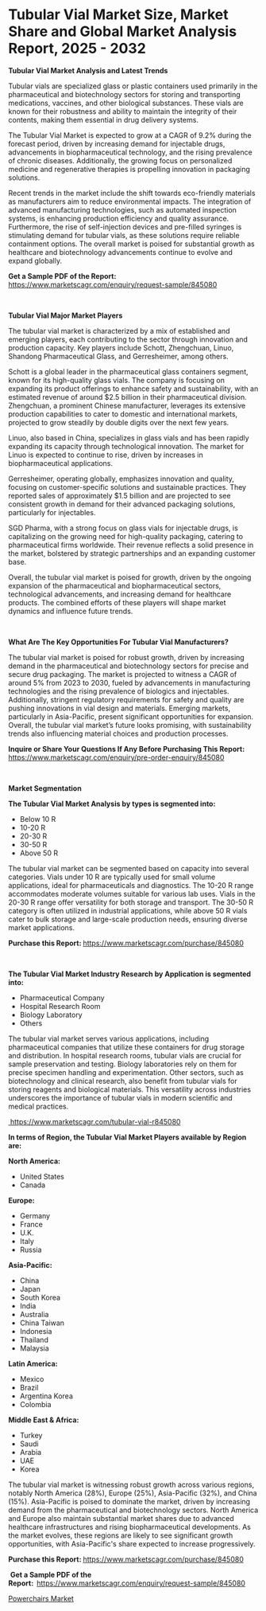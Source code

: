<p><h1>Tubular Vial Market Size, Market Share and Global Market Analysis Report, 2025 - 2032</h1></p><p><strong>Tubular Vial Market Analysis and Latest Trends</strong></p>
<p><p>Tubular vials are specialized glass or plastic containers used primarily in the pharmaceutical and biotechnology sectors for storing and transporting medications, vaccines, and other biological substances. These vials are known for their robustness and ability to maintain the integrity of their contents, making them essential in drug delivery systems.</p><p>The Tubular Vial Market is expected to grow at a CAGR of 9.2% during the forecast period, driven by increasing demand for injectable drugs, advancements in biopharmaceutical technology, and the rising prevalence of chronic diseases. Additionally, the growing focus on personalized medicine and regenerative therapies is propelling innovation in packaging solutions. </p><p>Recent trends in the market include the shift towards eco-friendly materials as manufacturers aim to reduce environmental impacts. The integration of advanced manufacturing technologies, such as automated inspection systems, is enhancing production efficiency and quality assurance. Furthermore, the rise of self-injection devices and pre-filled syringes is stimulating demand for tubular vials, as these solutions require reliable containment options. The overall market is poised for substantial growth as healthcare and biotechnology advancements continue to evolve and expand globally.</p></p>
<p><strong>Get a Sample PDF of the Report:&nbsp;</strong> <a href="https://www.marketscagr.com/enquiry/request-sample/845080?utm_campaign=2465&utm_medium=2&utm_source=Github&utm_content=ia&utm_term=04032025&utm_id=tubular-vial">https://www.marketscagr.com/enquiry/request-sample/845080</a></p>
<p>&nbsp;</p>
<p><strong>Tubular Vial Major Market Players</strong></p>
<p><p>The tubular vial market is characterized by a mix of established and emerging players, each contributing to the sector through innovation and production capacity. Key players include Schott, Zhengchuan, Linuo, Shandong Pharmaceutical Glass, and Gerresheimer, among others. </p><p>Schott is a global leader in the pharmaceutical glass containers segment, known for its high-quality glass vials. The company is focusing on expanding its product offerings to enhance safety and sustainability, with an estimated revenue of around $2.5 billion in their pharmaceutical division. Zhengchuan, a prominent Chinese manufacturer, leverages its extensive production capabilities to cater to domestic and international markets, projected to grow steadily by double digits over the next few years.</p><p>Linuo, also based in China, specializes in glass vials and has been rapidly expanding its capacity through technological innovation. The market for Linuo is expected to continue to rise, driven by increases in biopharmaceutical applications.</p><p>Gerresheimer, operating globally, emphasizes innovation and quality, focusing on customer-specific solutions and sustainable practices. They reported sales of approximately $1.5 billion and are projected to see consistent growth in demand for their advanced packaging solutions, particularly for injectables.</p><p>SGD Pharma, with a strong focus on glass vials for injectable drugs, is capitalizing on the growing need for high-quality packaging, catering to pharmaceutical firms worldwide. Their revenue reflects a solid presence in the market, bolstered by strategic partnerships and an expanding customer base.</p><p>Overall, the tubular vial market is poised for growth, driven by the ongoing expansion of the pharmaceutical and biopharmaceutical sectors, technological advancements, and increasing demand for healthcare products. The combined efforts of these players will shape market dynamics and influence future trends.</p></p>
<p>&nbsp;</p>
<p><strong>What Are The Key Opportunities For Tubular Vial Manufacturers?</strong></p>
<p><p>The tubular vial market is poised for robust growth, driven by increasing demand in the pharmaceutical and biotechnology sectors for precise and secure drug packaging. The market is projected to witness a CAGR of around 5% from 2023 to 2030, fueled by advancements in manufacturing technologies and the rising prevalence of biologics and injectables. Additionally, stringent regulatory requirements for safety and quality are pushing innovations in vial design and materials. Emerging markets, particularly in Asia-Pacific, present significant opportunities for expansion. Overall, the tubular vial market’s future looks promising, with sustainability trends also influencing material choices and production processes.</p></p>
<p><strong>Inquire or Share Your Questions If Any Before Purchasing This Report:</strong> <a href="https://www.marketscagr.com/enquiry/pre-order-enquiry/845080?utm_campaign=2465&utm_medium=2&utm_source=Github&utm_content=ia&utm_term=04032025&utm_id=tubular-vial">https://www.marketscagr.com/enquiry/pre-order-enquiry/845080</a></p>
<p>&nbsp;</p>
<p><strong>Market Segmentation</strong></p>
<p><strong>The Tubular Vial Market Analysis by types is segmented into:</strong></p>
<p><ul><li>Below 10 R</li><li>10-20 R</li><li>20-30 R</li><li>30-50 R</li><li>Above 50 R</li></ul></p>
<p><p>The tubular vial market can be segmented based on capacity into several categories. Vials under 10 R are typically used for small volume applications, ideal for pharmaceuticals and diagnostics. The 10-20 R range accommodates moderate volumes suitable for various lab uses. Vials in the 20-30 R range offer versatility for both storage and transport. The 30-50 R category is often utilized in industrial applications, while above 50 R vials cater to bulk storage and large-scale production needs, ensuring diverse market applications.</p></p>
<p><strong>Purchase this Report:&nbsp;</strong><a href="https://www.marketscagr.com/purchase/845080?utm_campaign=2465&utm_medium=2&utm_source=Github&utm_content=ia&utm_term=04032025&utm_id=tubular-vial">https://www.marketscagr.com/purchase/845080</a></p>
<p>&nbsp;</p>
<p><strong>The Tubular Vial Market Industry Research by Application is segmented into:</strong></p>
<p><ul><li>Pharmaceutical Company</li><li>Hospital Research Room</li><li>Biology Laboratory</li><li>Others</li></ul></p>
<p><p>The tubular vial market serves various applications, including pharmaceutical companies that utilize these containers for drug storage and distribution. In hospital research rooms, tubular vials are crucial for sample preservation and testing. Biology laboratories rely on them for precise specimen handling and experimentation. Other sectors, such as biotechnology and clinical research, also benefit from tubular vials for storing reagents and biological materials. This versatility across industries underscores the importance of tubular vials in modern scientific and medical practices.</p></p>
<p><a href="https://www.marketscagr.com/tubular-vial-r845080?utm_campaign=2465&utm_medium=2&utm_source=Github&utm_content=ia&utm_term=04032025&utm_id=tubular-vial">&nbsp;https://www.marketscagr.com/tubular-vial-r845080</a></p>
<p><strong>In terms of Region, the Tubular Vial Market Players available by Region are:</strong></p>
<p>
    <p> <strong> North America: </strong>
        <ul>
            <li>United States</li>
            <li>Canada</li>
        </ul>
        </p> 
    <p> <strong> Europe: </strong>
        <ul>
            <li>Germany</li>
            <li>France</li>
            <li>U.K.</li>
            <li>Italy</li>
            <li>Russia</li>
        </ul>
        </p> 
    <p> <strong> Asia-Pacific: </strong>
        <ul>
            <li>China</li>
            <li>Japan</li>
            <li>South Korea</li>
            <li>India</li>
            <li>Australia</li>
            <li>China Taiwan</li>
            <li>Indonesia</li>
            <li>Thailand</li>
            <li>Malaysia</li>
        </ul>
        </p> 
    <p> <strong> Latin America: </strong>
        <ul>
            <li>Mexico</li>
            <li>Brazil</li>
            <li>Argentina Korea</li>
            <li>Colombia</li>
        </ul>
        </p> 
    <p> <strong> Middle East & Africa: </strong>
        <ul>
            <li>Turkey</li>
            <li>Saudi</li>
            <li>Arabia</li>
            <li>UAE</li>
            <li>Korea</li>
        </ul>
    </p>
    </p>
<p><p>The tubular vial market is witnessing robust growth across various regions, notably North America (28%), Europe (25%), Asia-Pacific (32%), and China (15%). Asia-Pacific is poised to dominate the market, driven by increasing demand from the pharmaceutical and biotechnology sectors. North America and Europe also maintain substantial market shares due to advanced healthcare infrastructures and rising biopharmaceutical developments. As the market evolves, these regions are likely to see significant growth opportunities, with Asia-Pacific's share expected to increase progressively.</p></p>
<p><strong>Purchase this Report: </strong><a href="https://www.marketscagr.com/purchase/845080?utm_campaign=2465&utm_medium=2&utm_source=Github&utm_content=ia&utm_term=04032025&utm_id=tubular-vial">https://www.marketscagr.com/purchase/845080</a></p>
<p>&nbsp;<strong>Get a Sample PDF of the Report:&nbsp;&nbsp;</strong><a href="https://www.marketscagr.com/enquiry/request-sample/845080?utm_campaign=2465&utm_medium=2&utm_source=Github&utm_content=ia&utm_term=04032025&utm_id=tubular-vial">https://www.marketscagr.com/enquiry/request-sample/845080</a></p>
<p><strong></strong></p>
<p><p><a href="https://github.com/sherikacas30/Market-Research-Report-List-1/blob/main/powerchairs-market.md?utm_campaign=2465&utm_medium=2&utm_source=Github&utm_content=ia&utm_term=04032025&utm_id=tubular-vial">Powerchairs Market</a></p></p>